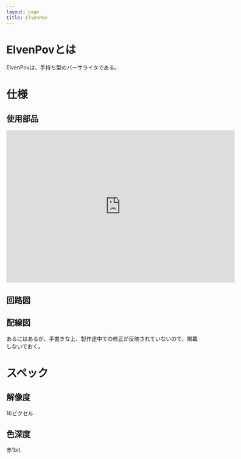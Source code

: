 ```yaml
---
layout: page
title: ElvenPov
---
```


# ElvenPovとは
ElvenPovは、手持ち型のバーサライタである。

# 仕様

## 使用部品
<iframe src="https://partscabi.net/list/ec385ed1-b717-4394-b14e-b61d89618879/embed" width=600 height=400 sandbox="allow-popups allow-scripts allow-same-origin allow-forms" frameborder=0></iframe>

## 回路図
<object type="application/pdf" data="/assets/docs/EPV.pdf" width="500" height="400"></object>

## 配線図
あるにはあるが、手書きな上、製作途中での修正が反映されていないので、掲載しないでおく。

# スペック
## 解像度
16ピクセル

## 色深度
赤1bit

